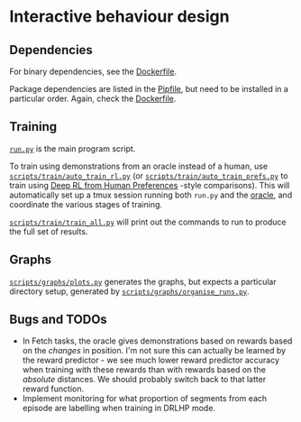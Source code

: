 # Interactive behaviour design

## Dependencies

For binary dependencies, see the [Dockerfile](Dockerfile).

Package dependencies are listed in the [Pipfile](Pipfile), but need to be installed
in a particular order. Again, check the [Dockerfile](Dockerfile).

## Training

[`run.py`](run.py) is the main program script.

To train using demonstrations from an oracle instead of a human, use
[`scripts/train/auto_train_rl.py`](scripts/train/auto_train_rl.py)
(or
[`scripts/train/auto_train_prefs.py`](scripts/train/auto_train_prefs.py)
to train using
[Deep RL from Human Preferences](https://arxiv.org/abs/1706.03741)
-style comparisons). This will automatically set up a tmux session
running both `run.py` and the [oracle](oracle.py), and coordinate
the various stages of training.

[`scripts/train/train_all.py`](scripts/train/train_all.py) will print out the commands
to run to produce the full set of results.

## Graphs

[`scripts/graphs/plots.py`](scripts/graph/plots.py) generates the graphs, but expects
a particular directory setup, generated by
[`scripts/graphs/organise_runs.py`](scripts/graphs/organise_runs.py).

## Bugs and TODOs

* In Fetch tasks, the oracle gives demonstrations based on rewards based on the *changes* in position.
  I'm not sure this can actually be learned by the reward predictor -
  we see much lower reward predictor accuracy when training with these
  rewards than with rewards based on the *absolute* distances.
  We should probably switch back to that latter reward function.
* Implement monitoring for what proportion of segments from each episode are
  labelling when training in DRLHP mode.

